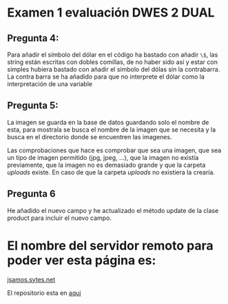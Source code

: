 # Examen 1 evaluación DWES 2 DUAL

## Pregunta 4:

Para añadir el símbolo del dólar en el código ha bastado con añadir `\$`, las string están escritas con dobles comillas, de no haber sido así y estar con simples hubiera bastado con añadir el símbolo del dólas sin la contrabarra. La contra barra se ha añadido para que no interprete el dólar como la interpretación de una variable

## Pregunta 5:

La imagen se guarda en la base de datos guardando solo el nombre de esta, para mostrala se busca el nombre de la imagen que se necesita y la busca en el directorio donde se encuentren las imagenes.

Las comprobaciones que hace es comprobar que sea una imagen, que sea un tipo de imagen permitido (jpg, jpeg, ...), que la imagen no existía previamente, que la imagen no es demasiado grande y que la carpeta *uploads* existe. En caso de que la carpeta *uploads* no existiera la crearía.

## Pregunta 6

He añadido el nuevo campo y he actualizado el método update de la clase product para incluir el nuevo campo.

# El nombre del servidor remoto para poder ver esta página es:

[jsamos.sytes.net](http://jsamos.sytes.net/crud-oop)

El repositorio esta en [aqui](https://github.com/jsamosfbmoll/examen-php-diciembre-9-2020)